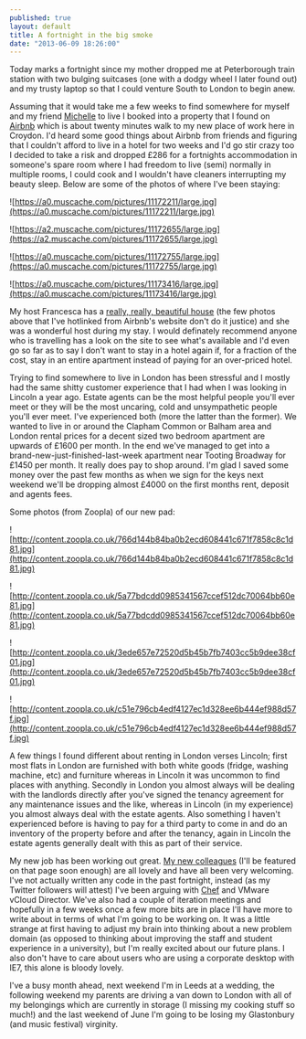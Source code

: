 ```yaml
---
published: true
layout: default
title: A fortnight in the big smoke
date: "2013-06-09 18:26:00"
---
```


Today marks a fortnight since my mother dropped me at Peterborough train station with two bulging suitcases (one with a dodgy wheel I later found out) and my trusty laptop so that I could venture South to London to begin anew.

Assuming that it would take me a few weeks to find somewhere for myself and my friend [Michelle](http://twitter.com/mlbrook) to live I booked into a property that I found on [Airbnb](http://airbnb.co.uk) which is about twenty minutes walk to my new place of work here in Croydon. I'd heard some good things about Airbnb from friends and figuring that I couldn't afford to live in a hotel for two weeks and I'd go stir crazy too I decided to take a risk and dropped £286 for a fortnights accommodation in someone's spare room where I had freedom to live (semi) normally in multiple rooms, I could cook and I wouldn't have cleaners interrupting my beauty sleep. Below are some of the photos of where I've been staying:

![https://a0.muscache.com/pictures/11172211/large.jpg](https://a0.muscache.com/pictures/11172211/large.jpg)

![https://a2.muscache.com/pictures/11172655/large.jpg](https://a2.muscache.com/pictures/11172655/large.jpg)

![https://a0.muscache.com/pictures/11172755/large.jpg](https://a0.muscache.com/pictures/11172755/large.jpg)

![https://a0.muscache.com/pictures/11173416/large.jpg](https://a0.muscache.com/pictures/11173416/large.jpg)

My host Francesca has a [really, really, beautiful house](https://www.airbnb.co.uk/rooms/740645) (the few photos above that I've hotlinked from Airbnb's website don't do it justice) and she was a wonderful host during my stay. I would definately recommend anyone who is travelling has a look on the site to see what's available and I'd even go so far as to say I don't want to stay in a hotel again if, for a fraction of the cost, stay in an entire apartment instead of paying for an over-priced hotel.

Trying to find somewhere to live in London has been stressful and I mostly had the same shitty customer experience that I had when I was looking in Lincoln a year ago. Estate agents can be the most helpful people you'll ever meet or they will be the most uncaring, cold and unsympathetic people you'll ever meet. I've experienced both (more the latter than the former). We wanted to live in or around the Clapham Common or Balham area and London rental prices for a decent sized two bedroom apartment are upwards of £1600 per month. In the end we've managed to get into a brand-new-just-finished-last-week apartment near Tooting Broadway for £1450 per month. It really does pay to shop around. I'm glad I saved some money over the past few months as when we sign for the keys next weekend we'll be dropping almost £4000 on the first months rent, deposit and agents fees.

Some photos (from Zoopla) of our new pad:

![http://content.zoopla.co.uk/766d144b84ba0b2ecd608441c671f7858c8c1d81.jpg](http://content.zoopla.co.uk/766d144b84ba0b2ecd608441c671f7858c8c1d81.jpg)

![http://content.zoopla.co.uk/5a77bdcdd0985341567ccef512dc70064bb60e81.jpg](http://content.zoopla.co.uk/5a77bdcdd0985341567ccef512dc70064bb60e81.jpg)

![http://content.zoopla.co.uk/3ede657e72520d5b45b7fb7403cc5b9dee38cf01.jpg](http://content.zoopla.co.uk/3ede657e72520d5b45b7fb7403cc5b9dee38cf01.jpg)

![http://content.zoopla.co.uk/c51e796cb4edf4127ec1d328ee6b444ef988d57f.jpg](http://content.zoopla.co.uk/c51e796cb4edf4127ec1d328ee6b444ef988d57f.jpg)

A few things I found different about renting in London verses Lincoln; first most flats in London are furnished with both white goods (fridge, washing machine, etc) and furniture whereas in Lincoln it was uncommon to find places with anything. Secondly in London you almost always will be dealing with the landlords directly after you've signed the tenancy agreement for any maintenance issues and the like, whereas in Lincoln (in my experience) you almost always deal with the estate agents. Also something I haven't experienced before is having to pay for a third party to come in and do an inventory of the property before and after the tenancy, again in Lincoln the estate agents generally dealt with this as part of their service.

My new job has been working out great. [My new colleagues](http://www.videogamer.com/staff) (I'll be featured on that page soon enough) are all lovely and have all been very welcoming. I've not actually written any code in the past fortnight, instead (as my Twitter followers will attest) I've been arguing with [Chef](http://www.opscode.com/chef/) and VMware vCloud Director. We've also had a couple of iteration meetings and hopefully in a few weeks once a few more bits are in place I'll have more to write about in terms of what I'm going to be working on. It was a little strange at first having to adjust my brain into thinking about a new problem domain (as opposed to thinking about improving the staff and student experience in a university), but I'm really excited about our future plans. I also don't have to care about users who are using a corporate desktop with IE7, this alone is bloody lovely.

I've  a busy month ahead, next weekend I'm in Leeds at a wedding, the following weekend my parents are driving a van down to London with all of my belongings which are currently in storage (I missing my cooking stuff so much!) and the last weekend of June I'm going to be losing my Glastonbury (and music festival) virginity.
